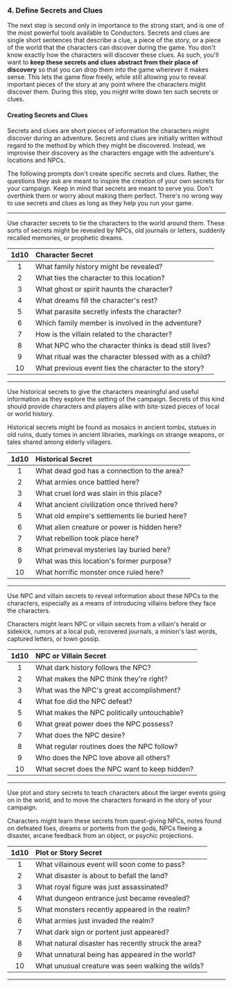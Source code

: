 ### 4. Define Secrets and Clues

The next step is second only in importance to the strong start, and is one of the most powerful tools available to Conductors.
Secrets and clues are single short sentences that describe a clue, a piece of the story, or a piece of the world that the characters can discover during the game.
You don't know exactly how the characters will discover these clues.
As such, you'll want to **keep these secrets and clues abstract from their place of discovery** so that you can drop them into the game wherever it makes sense.
This lets the game flow freely, while still allowing you to reveal important pieces of the story at any point where the characters might discover them.
During this step, you might write down ten such secrets or clues.

#### Creating Secrets and Clues

Secrets and clues are short pieces of information the characters might discover during an adventure.
Secrets and clues are initially written without regard to the method by which they might be discovered.
Instead, we improvise their discovery as the characters engage with the adventure's locations and NPCs.

The following prompts don't create specific secrets and clues.
Rather, the questions they ask are meant to inspire the creation of your own secrets for your campaign.
Keep in mind that secrets are meant to serve you.
Don't overthink them or worry about making them perfect.
There's no wrong way to use secrets and clues as long as they help you run your game.

___
Use character secrets to tie the characters to the world around them.
These sorts of secrets might be revealed by NPCs, old journals or letters, suddenly recalled memories, or prophetic dreams.

| 1d10 | Character Secret                                       |
|:----:|:-------------------------------------------------------|
|   1  | What family history might be revealed?                 |
|   2  | What ties the character to this location?              |
|   3  | What ghost or spirit haunts the character?             |
|   4  | What dreams fill the character's rest?                 |
|   5  | What parasite secretly infests the character?          |
|   6  | Which family member is involved in the adventure?      |
|   7  | How is the villain related to the character?           |
|   8  | What NPC who the character thinks is dead still lives? |
|   9  | What ritual was the character blessed with as a child? |
|  10  | What previous event ties the character to the story?   |

___
Use historical secrets to give the characters meaningful and useful information as they explore the setting of the campaign.
Secrets of this kind should provide characters and players alike with bite-sized pieces of local or world history.

Historical secrets might be found as mosaics in ancient tombs, statues in old ruins, dusty tomes in ancient libraries, markings on strange weapons, or tales shared among elderly villagers.

| 1d10 | Historical Secret                              |
|:----:|:-----------------------------------------------|
|   1  | What dead god has a connection to the area?    |
|   2  | What armies once battled here?                 |
|   3  | What cruel lord was slain in this place?       |
|   4  | What ancient civilization once thrived here?   |
|   5  | What old empire's settlements lie buried here? |
|   6  | What alien creature or power is hidden here?   |
|   7  | What rebellion took place here?                |
|   8  | What primeval mysteries lay buried here?       |
|   9  | What was this location's former purpose?       |
|  10  | What horrific monster once ruled here?         |

___
Use NPC and villain secrets to reveal information about these NPCs to the characters, especially as a means of introducing villains before they face the characters.

Characters might learn NPC or villain secrets from a villain's herald or sidekick, rumors at a local pub, recovered journals, a minion's last words, captured letters, or town gossip.

| 1d10 | NPC or Villain Secret                         |
|:----:|:----------------------------------------------|
|   1  | What dark history follows the NPC?            |
|   2  | What makes the NPC think they're right?       |
|   3  | What was the NPC's great accomplishment?      |
|   4  | What foe did the NPC defeat?                  |
|   5  | What makes the NPC politically untouchable?   |
|   6  | What great power does the NPC possess?        |
|   7  | What does the NPC desire?                     |
|   8  | What regular routines does the NPC follow?    |
|   9  | Who does the NPC love above all others?       |
|  10  | What secret does the NPC want to keep hidden? |

___
Use plot and story secrets to teach characters about the larger events going on in the world, and to move the characters forward in the story of your campaign.

Characters might learn these secrets from quest-giving NPCs, notes found on defeated foes, dreams or portents from the gods, NPCs fleeing a disaster, arcane feedback from an object, or psychic projections.

| 1d10 | Plot or Story Secret                                |
|:----:|:----------------------------------------------------|
|   1  | What villainous event will soon come to pass?       |
|   2  | What disaster is about to befall the land?          |
|   3  | What royal figure was just assassinated?            |
|   4  | What dungeon entrance just became revealed?         |
|   5  | What monsters recently appeared in the realm?       |
|   6  | What armies just invaded the realm?                 |
|   7  | What dark sign or portent just appeared?            |
|   8  | What natural disaster has recently struck the area? |
|   9  | What unnatural being has appeared in the world?     |
|  10  | What unusual creature was seen walking the wilds?   |

___
